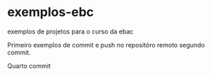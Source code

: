 # exemplos-ebc
exemplos de projetos para o curso da ebac

Primeiro exemplos de commit e push no repositóro remoto
segundo commit.

Quarto commit
